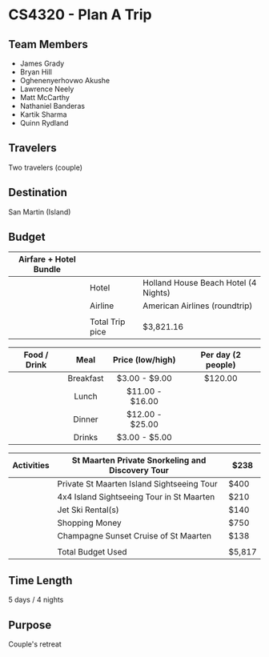 # CS4320 - Plan A Trip

## Team Members

* James Grady
* Bryan Hill
* Oghenenyerhovwo Akushe
* Lawrence Neely
* Matt McCarthy
* Nathaniel Banderas
* Kartik Sharma
* Quinn Rydland

## Travelers

Two travelers (couple)

## Destination

San Martin (Island)

## Budget

| Airfare + Hotel Bundle |                 |                                     |
|------------------------|-----------------|-------------------------------------|
|                        | Hotel           | Holland House Beach Hotel (4 Nights)|
|                        | Airline         | American Airlines (roundtrip)       |
|                        |                 |                                     |
|                        | Total Trip pice | $3,821.16                           |

| Food / Drink |    Meal   | Price (low/high) | Per day (2 people) |   
|:------------:|:---------:|:----------------:|:------------------:|
|              | Breakfast |   $3.00 - $9.00  |            $120.00 |   
|              | Lunch     |  $11.00 - $16.00 |                    |   
|              | Dinner    |  $12.00 - $25.00 |                    |   
|              | Drinks    |   $3.00 - $5.00  |                    |   

| Activities | St Maarten Private Snorkeling and Discovery Tour | $238   |
|------------|--------------------------------------------------|--------|
|            | Private St Maarten Island Sightseeing Tour       | $400   |
|            | 4x4 Island Sightseeing Tour in St Maarten        | $210   |
|            | Jet Ski Rental(s)                                | $140   |
|            | Shopping Money                                   | $750   |
|            | Champagne Sunset Cruise of St Maarten            | $138   |
|            |                                                  |        |
|            | Total Budget Used                                | $5,817 |
## Time Length

5 days / 4 nights

## Purpose

Couple's retreat
